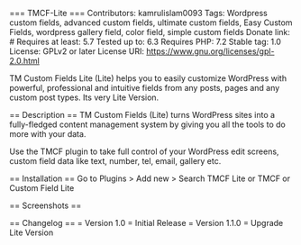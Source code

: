 === TMCF-Lite ===
Contributors: kamrulislam0093
Tags: Wordpress custom fields, advanced custom fields, ultimate custom fields, Easy Custom Fields, wordpress gallery field, color field, simple custom fields
Donate link: #
Requires at least: 5.7
Tested up to: 6.3
Requires PHP: 7.2
Stable tag: 1.0
License: GPLv2 or later
License URI: https://www.gnu.org/licenses/gpl-2.0.html

TM Custom Fields Lite (Lite) helps you to easily customize WordPress with powerful, professional and intuitive fields from any posts, pages and any custom post types. Its very Lite Version.

== Description ==
TM Custom Fields (Lite) turns WordPress sites into a fully-fledged content management system by giving you all the tools to do more with your data.

Use the TMCF plugin to take full control of your WordPress edit screens, custom field data like text, number, tel, email, gallery etc.

== Installation ==
Go to Plugins > Add new > Search TMCF Lite or TMCF or Custom Field Lite

== Screenshots ==


== Changelog ==
= Version 1.0 = Initial Release
= Version 1.1.0 = Upgrade Lite Version